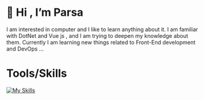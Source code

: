  # 👋 Hi , I’m Parsa
 
I am interested in computer and I like to learn anything about it. I am familiar with DotNet and Vue js , and I am trying to deepen my knowledge about them.
Currently I am learning new things related to Front-End development and DevOps ...


 # Tools/Skills
 [![My Skills](https://skillicons.dev/icons?i=cs,dotnet,js,vue,nuxt,html,css,sass,bootstrap,tailwind,git,github,linux)](https://github.com/ParsaJR/ParsaJR)
 
